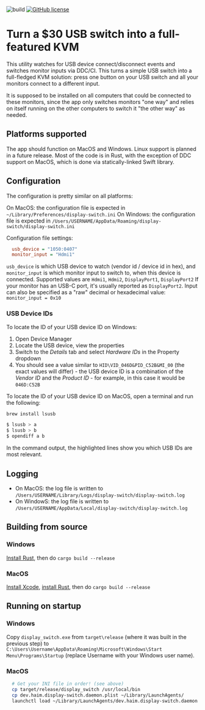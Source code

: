 ![build](https://github.com/haimgel/display-switch/workflows/build/badge.svg)
[![GitHub license](https://img.shields.io/github/license/haimgel/display-switch)](https://github.com/haimgel/display-switch/blob/master/LICENSE)

# Turn a $30 USB switch into a full-featured KVM

This utility watches for USB device connect/disconnect events and switches monitor inputs via DDC/CI. This turns
a simple USB switch into a full-fledged KVM solution: press one button on your USB switch and all your monitors
connect to a different input.

It is supposed to be installed on all computers that could be connected to these monitors, since the app only switches
monitors "one way" and relies on itself running on the other computers to switch it "the other way" as needed.
 
## Platforms supported

The app should function on MacOS and Windows. Linux support is planned in a future release. Most of the code is in
Rust, with the exception of DDC support on MacOS, which is done via statically-linked Swift library.

## Configuration

The configuration is pretty similar on all platforms:

On MacOS: the configuration file is expected in `~/Library/Preferences/display-switch.ini`
On Windows: the configuration file is expected in `/Users/USERNAME/AppData/Roaming/display-switch/display-switch.ini`

Configuration file settings:

```ini
  usb_device = "1050:0407"
  monitor_input = "Hdmi1"
```

`usb_device` is which USB device to watch (vendor id / device id in hex), and `monitor_input` is which monitor input
to switch to, when this device is connected. Supported values are `Hdmi1`, `Hdmi2`, `DisplayPort1`, `DisplayPort2`
If your monitor has an USB-C port, it's usually reported as `DisplayPort2`. Input can also be specified as a "raw"
decimal or hexadecimal value: `monitor_input = 0x10`

### USB Device IDs
To locate the ID of your USB device ID on Windows:
1. Open Device Manager
2. Locate the USB device, view the properties
3. Switch to the *Details* tab and select *Hardware IDs* in the Property dropdown
4. You should see a value similar to `HID\VID_046D&PID_C52B&MI_00` (the exact values will differ) - the USB device ID is a combination of the *Vendor ID* and the *Product ID* - for example, in this case it would be `046D:C52B`

To locate the ID of your USB device ID on MacOS, open a terminal and run the following:
```bash
brew install lsusb

$ lsusb > a
$ lsusb > b
$ opendiff a b
```
In the command output, the highlighted lines show you which USB IDs are most relevant.

## Logging

* On MacOS: the log file is written to `/Users/USERNAME/Library/Logs/display-switch/display-switch.log`
* On WindowS: the log file is written to `/Users/USERNAME/AppData/Local/display-switch/display-switch.log`

## Building from source

### Windows

[Install Rust](https://www.rust-lang.org/tools/install), then do `cargo build --release`

### MacOS

[Install Xcode](https://developer.apple.com/xcode/), [install Rust](https://www.rust-lang.org/tools/install), then do
`cargo build --release` 

## Running on startup

### Windows

Copy `display_switch.exe` from `target\release` (where it was built in the previous step) to 
`C:\Users\Username\AppData\Roaming\Microsoft\Windows\Start Menu\Programs\Startup` (replace Username with your 
Windows user name).

### MacOS

```bash
  # Get your INI file in order! (see above)
  cp target/release/display_switch /usr/local/bin
  cp dev.haim.display-switch.daemon.plist ~/Library/LaunchAgents/
  launchctl load ~/Library/LaunchAgents/dev.haim.display-switch.daemon.plist
```

